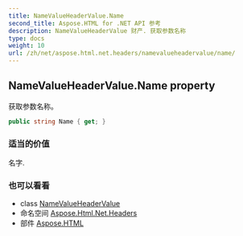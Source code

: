 ```yaml
---
title: NameValueHeaderValue.Name
second_title: Aspose.HTML for .NET API 参考
description: NameValueHeaderValue 财产. 获取参数名称
type: docs
weight: 10
url: /zh/net/aspose.html.net.headers/namevalueheadervalue/name/
---
```

## NameValueHeaderValue.Name property

获取参数名称。

```csharp
public string Name { get; }
```

### 适当的价值

名字.

### 也可以看看

* class [NameValueHeaderValue](../)
* 命名空间 [Aspose.Html.Net.Headers](../../namevalueheadervalue/)
* 部件 [Aspose.HTML](../../../)


